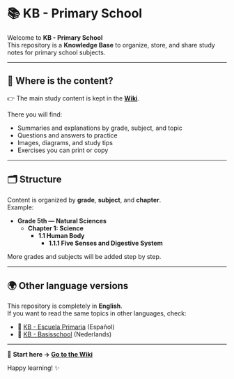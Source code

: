 # 📚 KB - Primary School

Welcome to **KB - Primary School**  
This repository is a **Knowledge Base** to organize, store, and share study notes for primary school subjects.

---

## 📌 Where is the content?

👉 The main study content is kept in the **[Wiki](../../wiki)**.

There you will find:
- Summaries and explanations by grade, subject, and topic
- Questions and answers to practice
- Images, diagrams, and study tips
- Exercises you can print or copy

---

## 🗂️ Structure

Content is organized by **grade**, **subject**, and **chapter**.  
Example:
- **Grade 5th — Natural Sciences**
  - **Chapter 1: Science**
    - **1.1 Human Body**
      - **1.1.1 Five Senses and Digestive System**

More grades and subjects will be added step by step.

---

## 🌍 Other language versions

This repository is completely in **English**.  
If you want to read the same topics in other languages, check:

- 📙 [KB - Escuela Primaria](https://github.com/rafageist/kb-escuela-primaria) (Español)
- 📗 [KB - Basisschool](https://github.com/rafageist/kb-basisschool) (Nederlands)

---

📖 **Start here → [Go to the Wiki](../../wiki)**

Happy learning! ✨
